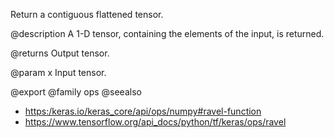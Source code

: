 Return a contiguous flattened tensor.

@description
A 1-D tensor, containing the elements of the input, is returned.

@returns
    Output tensor.

@param x
Input tensor.

@export
@family ops
@seealso
+ <https:/keras.io/keras_core/api/ops/numpy#ravel-function>
+ <https://www.tensorflow.org/api_docs/python/tf/keras/ops/ravel>
